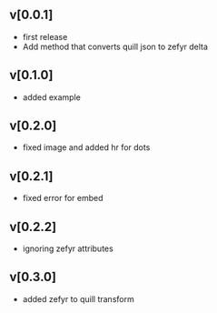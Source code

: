 ## v[0.0.1]

* first release
* Add method that converts quill json to zefyr delta

## v[0.1.0]
* added example

## v[0.2.0]
* fixed image and added hr for dots

## v[0.2.1]
* fixed error for embed

## v[0.2.2]
* ignoring zefyr attributes

## v[0.3.0]
* added zefyr to quill transform